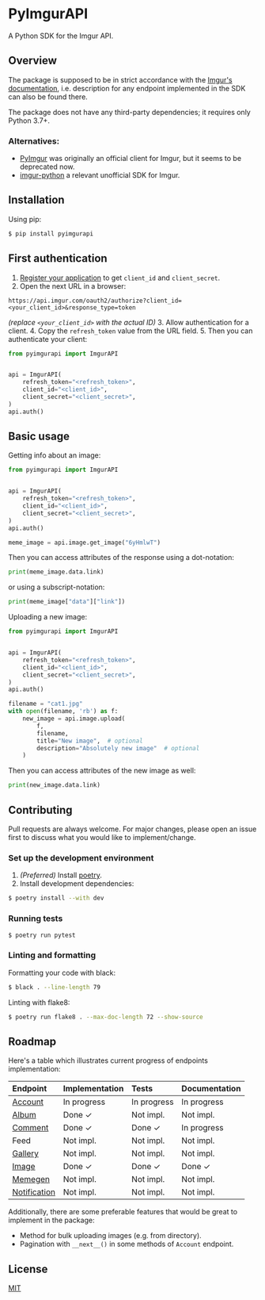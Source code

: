 # PyImgurAPI

A Python SDK for the Imgur API.

## Overview
The package is supposed to be in strict accordance with the [Imgur's documentation](https://apidocs.imgur.com/), i.e. description for any endpoint implemented in the SDK can also be found there.

The package does not have any third-party dependencies; it requires only Python 3.7+.

### Alternatives:
* [PyImgur](https://github.com/Damgaard/PyImgur) was originally an official client for Imgur, but it seems to be deprecated now.
* [imgur-python](https://github.com/faustocarrera/imgur-python) a relevant unofficial SDK for Imgur.

## Installation

Using pip:

```bash
$ pip install pyimgurapi
```

## First authentication

1. [Register your application](https://api.imgur.com/oauth2/addclient) to get `client_id` and `client_secret`.
2. Open the next URL in a browser:
```
https://api.imgur.com/oauth2/authorize?client_id=<your_client_id>&response_type=token
```
_(replace `<your_client_id>` with the actual ID)_
3. Allow authentication for a client.
4. Copy the `refresh_token` value from the URL field.
5. Then you can authenticate your client:
```python
from pyimgurapi import ImgurAPI


api = ImgurAPI(
    refresh_token="<refresh_token>",
    client_id="<client_id>",
    client_secret="<client_secret>",
)
api.auth()
```
## Basic usage
Getting info about an image:
```python
from pyimgurapi import ImgurAPI


api = ImgurAPI(
    refresh_token="<refresh_token>",
    client_id="<client_id>",
    client_secret="<client_secret>",
)
api.auth()

meme_image = api.image.get_image("6yHmlwT")
```
Then you can access attributes of the response using a dot-notation:
```python
print(meme_image.data.link)
```
or using a subscript-notation:
```python
print(meme_image["data"]["link"])
```
Uploading a new image:
```python
from pyimgurapi import ImgurAPI


api = ImgurAPI(
    refresh_token="<refresh_token>",
    client_id="<client_id>",
    client_secret="<client_secret>",
)
api.auth()

filename = "cat1.jpg"
with open(filename, 'rb') as f:
    new_image = api.image.upload(
        f,
        filename,
        title="New image",  # optional
        description="Absolutely new image"  # optional
    )
```
Then you can access attributes of the new image as well:
```python
print(new_image.data.link)
```

## Contributing

Pull requests are always welcome. For major changes, please open an issue first
to discuss what you would like to implement/change.

### Set up the development environment

1. _(Preferred)_ Install [poetry](https://python-poetry.org/docs/#installation).
2. Install development dependencies:
```bash
$ poetry install --with dev
```

### Running tests
```bash
$ poetry run pytest
```

### Linting and formatting

Formatting your code with black:
```bash
$ black . --line-length 79
```
Linting with flake8:
```bash
$ poetry run flake8 . --max-doc-length 72 --show-source
```

## Roadmap

Here's a table which illustrates current progress of endpoints implementation:

| Endpoint                                                                                           | Implementation | Tests       | Documentation |
|:---------------------------------------------------------------------------------------------------|:---------------|:------------|:--------------|
| [Account](https://api.imgur.com/endpoints/account)                                                 | In progress    | In progress | In progress   |
| [Album](https://api.imgur.com/endpoints/album)                                                     | Done ✓         | Not impl.   | Not impl.     |
| [Comment](https://api.imgur.com/endpoints/comment)                                                 | Done ✓         | Done ✓      | In progress   |
| Feed                                                                                               | Not impl.      | Not impl.   | Not impl.     |
| [Gallery](https://api.imgur.com/endpoints/gallery)                                                 | Not impl.      | Not impl.   | Not impl.     |
| [Image](https://api.imgur.com/endpoints/image)                                                     | Done ✓         | Done ✓      | Done ✓        |
| [Memegen](https://api.imgur.com/endpoints/memegen)                                                 | Not impl.      | Not impl.   | Not impl.     |
| [Notification](https://api.imgur.com/endpoints/notification)                                       | Not impl.      | Not impl.   | Not impl.     |

Additionally, there are some preferable features that would be great to implement in the package:
* Method for bulk uploading images (e.g. from directory).
* Pagination with `__next__()` in some methods of `Account` endpoint.

## License

[MIT](https://choosealicense.com/licenses/mit/)
